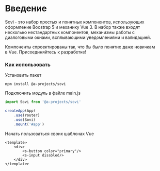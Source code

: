 # Введение

Sovi - это набор простых и понятных компонентов, использующих оформление Boostrap 5 и механику Vue 3. 
В набор также входят несколько нестандартных компонентов, механизмы работы с диалоговыми окнами, всплывающими уведомлениями и валидацией.

Компоненты спроектированы так, что бы было понятно даже новичкам в Vue. Присоединяйтесь к разработке!

### Как использовать

Установить пакет
``` shell
npm install @a-projects/sovi
```

Подключить модуль в файле main.js
``` js
import Sovi from '@a-projects/sovi'

createApp(App)
    .use(router)
    .use(Sovi)
    .mount('#app')
```


Начать пользоваться своих шаблонах Vue
``` vue
<template>
    <div>
        <s-button color="primary"/>
        <s-input disabled/>
    </div>
</template>
```

